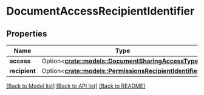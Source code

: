 # DocumentAccessRecipientIdentifier

## Properties

Name | Type | Description | Notes
------------ | ------------- | ------------- | -------------
**access** | Option<[**crate::models::DocumentSharingAccessType**](DocumentSharingAccessType.md)> |  | [optional]
**recipient** | Option<[**crate::models::PermissionsRecipientIdentifier**](PermissionsRecipientIdentifier.md)> |  | [optional]

[[Back to Model list]](../README.md#documentation-for-models) [[Back to API list]](../README.md#documentation-for-api-endpoints) [[Back to README]](../README.md)


